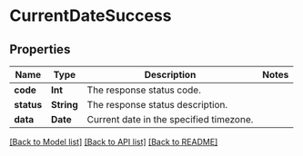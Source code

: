 # CurrentDateSuccess

## Properties
Name | Type | Description | Notes
------------ | ------------- | ------------- | -------------
**code** | **Int** | The response status code. | 
**status** | **String** | The response status description. | 
**data** | **Date** | Current date in the specified timezone. | 

[[Back to Model list]](../README.md#documentation-for-models) [[Back to API list]](../README.md#documentation-for-api-endpoints) [[Back to README]](../README.md)


